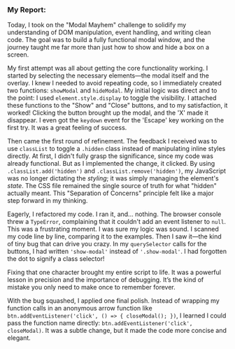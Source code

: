 ### **My Report:**

Today, I took on the "Modal Mayhem" challenge to solidify my understanding of DOM manipulation, event handling, and writing clean code. The goal was to build a fully functional modal window, and the journey taught me far more than just how to show and hide a box on a screen.

My first attempt was all about getting the core functionality working. I started by selecting the necessary elements—the modal itself and the overlay. I knew I needed to avoid repeating code, so I immediately created two functions: `showModal` and `hideModal`. My initial logic was direct and to the point: I used `element.style.display` to toggle the visibility. I attached these functions to the "Show" and "Close" buttons, and to my satisfaction, it worked! Clicking the button brought up the modal, and the 'X' made it disappear. I even got the `keydown` event for the 'Escape' key working on the first try. It was a great feeling of success.

Then came the first round of refinement. The feedback I received was to use `classList` to toggle a `.hidden` class instead of manipulating inline styles directly. At first, I didn't fully grasp the significance, since my code was already functional. But as I implemented the change, it clicked. By using `.classList.add('hidden')` and `.classList.remove('hidden')`, my JavaScript was no longer dictating the *styling*; it was simply managing the element's *state*. The CSS file remained the single source of truth for what "hidden" actually meant. This "Separation of Concerns" principle felt like a major step forward in my thinking.

Eagerly, I refactored my code. I ran it, and... nothing. The browser console threw a `TypeError`, complaining that it couldn't add an event listener to `null`. This was a frustrating moment. I was sure my logic was sound. I scanned my code line by line, comparing it to the examples. Then I saw it—the kind of tiny bug that can drive you crazy. In my `querySelector` calls for the buttons, I had written `'show-modal'` instead of `'.show-modal'`. I had forgotten the dot to signify a class selector!

Fixing that one character brought my entire script to life. It was a powerful lesson in precision and the importance of debugging. It’s the kind of mistake you only need to make once to remember forever.

With the bug squashed, I applied one final polish. Instead of wrapping my function calls in an anonymous arrow function like `btn.addEventListener('click', () => { closeModal(); })`, I learned I could pass the function name directly: `btn.addEventListener('click', closeModal)`. It was a subtle change, but it made the code more concise and elegant.